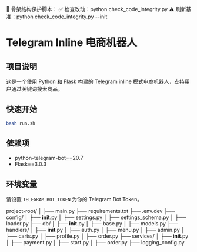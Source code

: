 🧱 骨架结构保护脚本：
    ✅ 检查改动：python check_code_integrity.py
    ⚠️ 刷新基准：python check_code_integrity.py --init



# Telegram Inline 电商机器人

## 项目说明
这是一个使用 Python 和 Flask 构建的 Telegram inline 模式电商机器人，支持用户通过关键词搜索商品。

## 快速开始

```bash
bash run.sh
```

## 依赖项
- python-telegram-bot==20.7
- Flask==3.0.3

## 环境变量
请设置 `TELEGRAM_BOT_TOKEN` 为你的 Telegram Bot Token。

project-root/
│
├── main.py
├── requirements.txt
├── .env.dev
├── config/
│   ├── __init__.py
│   ├── settings.py
│   ├── settings_schema.py
│   ├── loader.py
├── db/
│   ├── __init__.py
│   ├── base.py
│   ├── models.py
├── handlers/
│   ├── __init__.py
│   ├── auth.py
│   ├── menu.py
│   ├── admin.py
│   ├── carts.py
│   ├── profile.py
│   ├── order.py
├── services/
│   ├── __init__.py
│   ├── payment.py
│   ├── start.py
│   ├── order.py
├── logging_config.py
